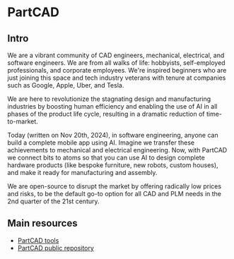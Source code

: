 # PartCAD

## Intro

We are a vibrant community of CAD engineers, mechanical, electrical, and software engineers.
We are from all walks of life: hobbyists, self-employed professionals, and corporate employees.
We're inspired beginners who are just joining this space and
tech industry veterans with tenure at companies such as Google, Apple, Uber, and Tesla.

We are here to revolutionize the stagnating design and manufacturing industries
by boosting human efficiency and enabling the use of AI in all phases of the product life cycle,
resulting in a dramatic reduction of time-to-market.

Today (written on Nov 20th, 2024), in software engineering, anyone can build a complete mobile app using AI.
Imagine we transfer these achievements to mechanical and electrical engineering.
Now, with PartCAD we connect bits to atoms so that you can use AI to design complete hardware products
(like bespoke furniture, new robots, custom houses), and make it ready for manufacturing and assembly.

We are open-source to disrupt the market by offering radically low prices and risks,
to be the default go-to option for all CAD and PLM needs in the 2nd quarter of the 21st century.

## Main resources

- [PartCAD tools](https://github.com/partcad/partcad/)
- [PartCAD public repository](https://github.com/partcad/partcad-index/)

